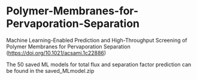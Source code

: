 # Polymer-Membranes-for-Pervaporation-Separation
Machine Learning-Enabled Prediction and High-Throughput Screening of Polymer Membranes for Pervaporation Separation (https://doi.org/10.1021/acsami.1c22886)


The 50 saved ML models for total flux and separation factor prediction can be found in the saved_MLmodel.zip
